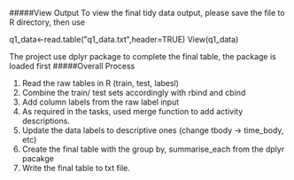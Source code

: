 
#####View Output
To view the final tidy data output, please save the file to R directory, then use

q1_data<-read.table("q1_data.txt",header=TRUE)
View(q1_data)


The project use dplyr package to complete the final table, the package is loaded first
#####Overall Process
1. Read the raw tables in R (train, test, labesl)
2. Combine the train/ test sets accordingly with rbind and cbind
3. Add column labels from the raw label input
4. As required in the tasks, used merge function to add activity descriptions.
5. Update the data labels to descriptive ones (change tbody -> time_body, etc)
6. Create the final table with the group by, summarise_each from the dplyr pacakge
7. Write the final table to txt file.
